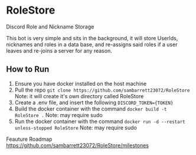 # RoleStore
 Discord Role and Nickname Storage

This bot is very simple and sits in the background, it will store UserIds, nicknames and roles in a data base, and re-assigns said roles if a user leaves and re-joins a server for any reason. 

## How to Run
1. Ensure you have docker installed on the host machine 
2. Pull the repo ```git clone https://github.com/sambarrett23072/RoleStore``` Note: it will create it's own directory called RoleStore
3. Create a .env file, and insert the following ```DISCORD_TOKEN={TOKEN}```
4. Build the docker container with the command ```docker build -t RoleStore .``` Note: may require sudo
5. Run the docker container with the command ```docker run -d --restart unless-stopped RoleStore``` Note: may require sudo

Feauture Roadmap 
https://github.com/sambarrett23072/RoleStore/milestones